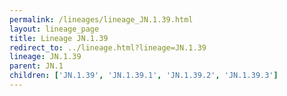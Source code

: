 ```yaml
---
permalink: /lineages/lineage_JN.1.39.html
layout: lineage_page
title: Lineage JN.1.39
redirect_to: ../lineage.html?lineage=JN.1.39
lineage: JN.1.39
parent: JN.1
children: ['JN.1.39', 'JN.1.39.1', 'JN.1.39.2', 'JN.1.39.3']
---
```

